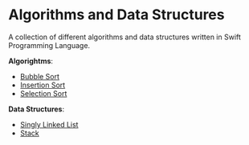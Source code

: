 # Algorithms and Data Structures

A collection of different algorithms and data structures written in Swift Programming Language.

**Algorightms**:
- [Bubble Sort](https://github.com/Vitalii-Ivashchenko/Algorithms-and-DataStructures/blob/main/Algorithms/BubbleSort.playground/Contents.swift)
- [Insertion Sort](https://github.com/Vitalii-Ivashchenko/Algorithms-and-DataStructures/blob/main/Algorithms/InsertionSort.playground/Contents.swift)
- [Selection Sort](https://github.com/Vitalii-Ivashchenko/Algorithms-and-DataStructures/blob/main/Algorithms/SelectionSort.playground/Contents.swift)

**Data Structures**: 
- [Singly Linked List](https://github.com/Vitalii-Ivashchenko/Algorithms-and-DataStructures/blob/main/Data%20Structures/SinglyLinkedList.playground/Contents.swift)
- [Stack](https://github.com/Vitalii-Ivashchenko/Algorithms-and-DataStructures/blob/main/Data%20Structures/Stack.playground/Contents.swift)
